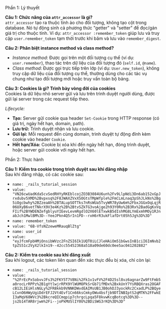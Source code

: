 Phần 1: Lý thuyết

**Câu 1: Chức năng của `attr_accessor` là gì?**  
`attr_accessor` tạo ra thuộc tính ảo cho đối tượng, không tạo cột trong database. Nó tự động sinh cả phương thức "getter" và "setter" để đọc/gán giá trị cho thuộc tính. Ví dụ: `attr_accessor :remember_token` giúp lưu và truy cập `user.remember_token` tạm thời trước khi băm và lưu vào `remember_digest`.

**Câu 2: Phân biệt instance method và class method?**  
- *Instance method*: Được gọi trên một đối tượng cụ thể (ví dụ: `user.remember`), thao tác trên dữ liệu của đối tượng đó (`self.id`, `@name`).
- *Class method*: Được gọi trực tiếp trên lớp (ví dụ: `User.new_token`), không truy cập dữ liệu của đối tượng cụ thể, thường dùng cho các tác vụ chung như tạo đối tượng mới hoặc truy vấn toàn bộ bảng.

**Câu 3: Cookies là gì? Trình bày vòng đời của cookies**  
Cookies là dữ liệu nhỏ server gửi và lưu trên trình duyệt người dùng, được gửi lại server trong các request tiếp theo.

*Lifecycle:*
- **Tạo:** Server gửi cookie qua header `Set-Cookie` trong HTTP response (có giá trị, ngày hết hạn, domain, path).
- **Lưu trữ:** Trình duyệt nhận và lưu cookie.
- **Gửi lại:** Mỗi request đến cùng domain, trình duyệt tự động đính kèm cookie vào header `Cookie`.
- **Hết hạn/Xóa:** Cookie bị xóa khi đến ngày hết hạn, đóng trình duyệt, hoặc server gửi cookie với ngày hết hạn.

Phần 2: Thực hành

**Câu 1: Kiểm tra cookie trong trình duyệt sau khi đăng nhập**  
Sau khi đăng nhập, có các cookie sau:
- `name: _rails_tutorial_session`
- `value: "VN26cwUadKda5cvSedRHYyRKEblcojZO3B3084U6un%2Fv9LlpNdi3Dn6ab152xGpJrxdubv5XMD%2Bvpxsq%2F8JWAXZVxXSOGtsTMpWfple%2FmCLmLnaq3pShJLkNs%2Bg5iOgcbwhy%2BZzeaAh%2BTALupSOTTks7nRsWUa5TvyWR78yUw6m%2FbxJGGxOqLqjR06UXyB6vetTNkrX9V3e4Kz%2B%2BtvSZkTG3voAjge2h93Y0Ro%2B3Rx%2BadGgKxVqFIif%2BYWDENZefgblyuYIEevLevmRgdlO2X60lETxwkB5dIshMG8LYmExmhMOy1RJnabJch1MwlBM%3D--YeeJPkn4Q5rIn1PD--rxH6rR3ukFlafDrt05h5Jg%3D%3D"`
- `name: remember_token`
- `value: "6B-VfsNZzeweMRauqBlZtg"`
- `name: user_id`
- `value: "eyJfcmFpbHMiOnsibWVzc2FnZSI6Ik1UQT0iLCJleHAiOm51bGwsInB1ciI6ImNvb2tpZS51c2VyX2lkIn19--42cc55452368a518a09de60dc0ee5ac041202882"`

**Câu 2: Kiểm tra cookie sau khi đăng xuất**  
Sau khi logout, các token liên quan đến xác thực đều bị xóa, chỉ còn lại:
- `name: _rails_tutorial_session`
- `value: "%2FrEcPxSobvvJFs3%2FKY5T7V8Ni%2Fk1v1vFV%2F4D25sl8vz6agnarZw9FtFmb5a0rocLrRPPz%2B1gYtlwjrRPX9YlWUMOPkSrGb71fMDx%2BxkUnY7YsRBQXras2OGAFcB12LIEiHlsNGLy%2FR8kkb9VNNKDWvdEAIMsUB1JB0ohDJ3yockRc2CxadLP%2BQyeLCvnO6HWyUgiDdrEFJ2Vt4Evf1Cn66ksCmkyOWu4bsfjb9DTINBIptS2qMTK%2FFwkEI3aMqV68WVc3%2BkcreQICmqpip7chrgcLpqa5F8kvwKcqBotcg%3D%3D--js2b14TAR8rjwm%2Fi--joPkMUSlIY0U%2BDiSWG3rKQ%3D%3D"`
